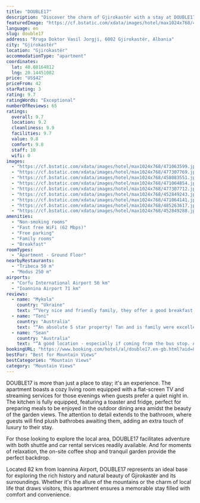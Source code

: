 ```yaml
---
title: "DOUBLE17"
description: "Discover the charm of Gjirokastër with a stay at DOUBLE17, a prime accommodation choice that stands out for its breathtaking mountain views and convenient location, just a stone's throw away from the serene Zaravina Lake."
featuredImage: "https://cf.bstatic.com/xdata/images/hotel/max1024x768/471063599.jpg?k=7ea145cfc38df88c93ea21edf6c2195b05337420afd6c9b82de1d7a4e3c9914c&o=&hp=1"
language: en
slug: double17
address: "Rruga Doktor Vasil Jorgji, 6002 Gjirokastër, Albania"
city: "Gjirokastër"
location: "Gjirokastër"
accommodationType: "apartment"
coordinates:
  lat: 40.08164812
  lng: 20.14451082
price: "US$42"
priceFrom: 42
starRating: 3
rating: 9.7
ratingWords: "Exceptional"
numberOfReviews: 65
ratings:
  overall: 9.7
  location: 9.2
  cleanliness: 9.9
  facilities: 9.7
  value: 9.8
  comfort: 9.8
  staff: 10
  wifi: 0
images:
  - "https://cf.bstatic.com/xdata/images/hotel/max1024x768/471063599.jpg?k=7ea145cfc38df88c93ea21edf6c2195b05337420afd6c9b82de1d7a4e3c9914c&o=&hp=1"
  - "https://cf.bstatic.com/xdata/images/hotel/max1024x768/477307769.jpg?k=31b256d48ac090e88dc968c1450e4ce4cd0740d5450b68a68e5a8a545ab722d8&o=&hp=1"
  - "https://cf.bstatic.com/xdata/images/hotel/max1024x768/458083551.jpg?k=36873e873342071dd25b8781801ec7a00201dd5d70ce9a4a04ba24b84e208c27&o=&hp=1"
  - "https://cf.bstatic.com/xdata/images/hotel/max1024x768/471064854.jpg?k=14ab3f89ff329e1a619c2bf430c45d3998a12baba07e8ac4b5860d49884c0dec&o=&hp=1"
  - "https://cf.bstatic.com/xdata/images/hotel/max1024x768/477307712.jpg?k=80fb76ba1c79989e3cfe4889dfda8a66bed3399992d5bb2e4989d23bd7d1c142&o=&hp=1"
  - "https://cf.bstatic.com/xdata/images/hotel/max1024x768/452849243.jpg?k=23d314d881dfb928fbe4f629a3a89b67b72b8800c424e4d1ff527ef53e1cef6f&o=&hp=1"
  - "https://cf.bstatic.com/xdata/images/hotel/max1024x768/471064141.jpg?k=1a89e3609745e4e2111296af8eaec36d681d417c7d1c72e1f1beb6e96bb2818e&o=&hp=1"
  - "https://cf.bstatic.com/xdata/images/hotel/max1024x768/485263617.jpg?k=3736f124e5a68883e025c374e9336fd59f2497ba6750b62dfa70b6cf15202e9b&o=&hp=1"
  - "https://cf.bstatic.com/xdata/images/hotel/max1024x768/452849288.jpg?k=f582e2f3cb852cebb2445edf77f179d28412e983fa05317049169f54ac031452&o=&hp=1"
amenities:
  - "Non-smoking rooms"
  - "Fast free WiFi (62 Mbps)"
  - "Free parking"
  - "Family rooms"
  - "Breakfast"
roomTypes:
  - "Apartment - Ground Floor"
nearbyRestaurants:
  - "Tribeca 50 m"
  - "Modus 250 m"
airports:
  - "Corfu International Airport 56 km"
  - "Ioannina Airport 71 km"
reviews:
  - name: "Mykola"
    country: "Ukraine"
    text: "“Very nice and friendly family, they offer a good breakfast and tasty compliments, excellent communication Good location - 5 minutes from bus station and 15-20 minutes from the castle Big and nice room, very comfortable bed, a/c, big and...”"
  - name: "Toni"
    country: "Australia"
    text: "“An absolute 5 star property! Tan and is family were excellent hosts - warm, welcoming, proactive and unobtrusive. The room is so well fitted out - decor was subtle and tasteful; the kitchen was surprisingly very well equipped for a studio, and...”"
  - name: "Sean"
    country: "Australia"
    text: "“A good location - especially if coming from the bus stop. And a short very pretty walk up to old town.”"
bookingURL: "https://www.booking.com/hotel/al/double17.en-gb.html?aid=8035640"
bestFor: "Best for Mountain Views"
bestCategories: "Mountain Views"
category: "Mountain Views"
---
```


DOUBLE17 is more than just a place to stay; it's an experience. The apartment boasts a cozy living room equipped with a flat-screen TV and streaming services for those evenings when guests prefer a quiet night in. The kitchen is fully equipped, featuring a toaster and fridge, perfect for preparing meals to be enjoyed in the outdoor dining area amidst the beauty of the garden views. The attention to detail extends to the bathroom, where guests will find plush bathrobes awaiting them, adding an extra touch of luxury to their stay.

For those looking to explore the local area, DOUBLE17 facilitates adventure with both shuttle and car rental services readily available. And for moments of relaxation, the on-site coffee shop and tranquil garden provide the perfect backdrop.

Located 82 km from Ioannina Airport, DOUBLE17 represents an ideal base for exploring the rich history and natural beauty of Gjirokastër and its surroundings. Whether it's the allure of the mountains or the charm of local life that draws visitors, this apartment ensures a memorable stay filled with comfort and convenience.